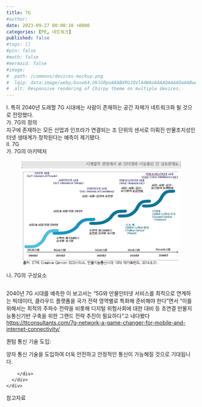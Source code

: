 ```yaml
---
title: 7G
#author: 
date: 2023-09-27 00:00:10 +0800
categories: [PE, 네트워크]
published: false
#tags: []
#pin: false
#math: false
#mermaid: false
#image:
#  path: /commons/devices-mockup.png
#  lqip: data:image/webp;base64,UklGRpoAAABXRUJQVlA4WAoAAAAQAAAADwAABwAAQUxQSDIAAAARL0AmbZurmr57yyIiqE8oiG0bejIYEQTgqiDA9vqnsUSI6H+oAERp2HZ65qP/VIAWAFZQOCBCAAAA8AEAnQEqEAAIAAVAfCWkAALp8sF8rgRgAP7o9FDvMCkMde9PK7euH5M1m6VWoDXf2FkP3BqV0ZYbO6NA/VFIAAAA
#  alt: Responsive rendering of Chirpy theme on multiple devices.
---
```


<div class="post-wrap">
  <div class="para">
    <div class="para-title">
      I. 특히 2040년 도래할 7G 시대에는 사람이 존재하는 공간 자체가 네트워크화 될 것으로 전망했다.
    </div>
    <div class="para-cntnt">
      <div class="para">
        <div class="para-title">
          가. 7G의 정의
        </div>
        <div class="para-cntnt">
          지구에 존재하는 모든 산업과 인프라가 연결되는 조 단위의 센서로 이뤄진 만물초지성인터넷 생태계가 정착된다는 예측이 제기됐다.
        </div>
      </div>
    </div>
  </div>
  
  <div class="para">
    <div class="para-title">
      II. 7G
    </div>
    <div class="para-cntnt">
      <div class="para">
        <div class="para-title">
          가. 7G의 아키텍처
        </div>
        <div class="para-cntnt">
          <figure class="post-figure">
            <img src="/assets/img/posts/7G.png" alt="7G">
<!--            <figcaption>Source: Unveiling the Metaverse: Exploring Emerging Trends, Multifaceted Perspectives, and Future Challenges</figcaption>-->
          </figure>
        </div>
      </div>
      <div class="para">
        <div class="para-title">
          나. 7G의 구성요소
        </div>
        <div class="para-cntnt">
          <table class="post-table">
          </table>
          
2040년 7G 시대를 예측한 이 보고서는 “5G와 만물인터넷 서비스를 최적으로 연계하는 빅데이터, 클라우드 플랫폼을 국가 전략 영역별로 특화해 준비해야 한다”면서 “이를 위해서는 최적의 주파수 전략을 비롯해 디지털 위험사회에 대한 대비 등 초연결 만물지능통신기반 구축을 위한 그랜드 전략 추진이 필요하다”고 내다봤다
https://ttconsultants.com/7g-network-a-game-changer-for-mobile-and-internet-connectivity/

퀀텀 통신 기술 도입:

양자 통신 기술을 도입하여 더욱 안전하고 안정적인 통신이 가능해질 것으로 기대됩니다.

        </div>
      </div>
    </div>
  </div>

  <div class="refr-wrap">
    <div class="refr-title">
        참고자료
    </div>
    <ol class="refr-list">
    <!--    <li>(나현식, 최대선) <a target="_blank" href="https://scienceon.kisti.re.kr/commons/util/originalView.do?cn=JAKO202225948430499&oCn=JAKO202225948430499&dbt=JAKO&journal=NJOU00291864">메타버스 보안 위협 요소 및 대응 방안 검토</a></li>-->
    <!--    <li>(M. Uddin, S. Manickam, H. Ullah, M. Obaidat and A. Dandoush) <a target="_blank" href="https://ieeexplore.ieee.org/abstract/document/10138386">Unveiling the Metaverse: Exploring Emerging Trends, Multifaceted Perspectives, and Future Challenges</a></li>-->
    </ol>
  </div>
</div>
